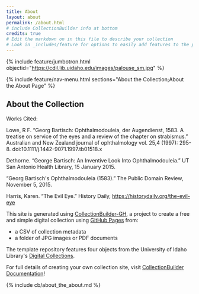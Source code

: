 ```yaml
---
title: About
layout: about
permalink: /about.html
# include CollectionBuilder info at bottom
credits: true
# Edit the markdown on in this file to describe your collection
# Look in _includes/feature for options to easily add features to the page
---
```


{% include feature/jumbotron.html objectid="https://cdil.lib.uidaho.edu/images/palouse_sm.jpg" %}

{% include feature/nav-menu.html sections="About the Collection;About the About Page" %}

## About the Collection

Works Cited:

Lowe, R F. “Georg Bartisch: Ophthalmodouleia, der Augendienst, 1583. A treatise on service of 
the eyes and a review of the chapter on strabismus.” Australian and New Zealand journal of ophthalmology vol. 25,4 (1997): 295-8. doi:10.1111/j.1442-9071.1997.tb01518.x

Dethorne. “George Bartisch: An Inventive Look Into Ophthalmodouleia.” UT San Antonio 
Health Library, 15 January 2015. 

“Georg Bartisch's Ophthalmodouleia (1583).” The Public Domain Review, November 5, 2015.

Harris, Karen. “The Evil Eye.” History Daily, https://historydaily.org/the-evil-eye


This site is generated using [CollectionBuilder-GH](https://collectionbuilding.github.io/gh/), a project to create a free and simple digital collection using [GitHub Pages](https://pages.github.com/) from: 

- a CSV of collection metadata
- a folder of JPG images or PDF documents

The template repository features four objects from the University of Idaho Library's [Digital Collections](https://www.lib.uidaho.edu/digital). 

For full details of creating your own collection site, visit [CollectionBuilder Documentation](https://collectionbuilder.github.io/cb-docs/)!

<!-- IMPORTANT!!! DELETE this comment and the include below when you are finished editing this page for your collection. The include below introduces about page features. They will show up on your collection's about page until you delete it.  -->
{% include cb/about_the_about.md %} 
